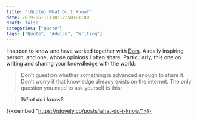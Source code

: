 ```yaml
---
title: "[Quote] What Do I Know?"
date: 2019-06-11T10:12:58+01:00
draft: false
categories: ["Quote"]
tags: ["Quote", "Advice", "Writing"]
---
```


I happen to know and have worked together with [Dom](https://islovely.co). A really inspiring person, and one, whose opinions I often share. Particularly, this one on writing and sharing your knowdledge with the world:

> Don’t question whether something is advanced enough to share it. Don’t worry if that knowledge already exists on the internet. The only question you need to ask yourself is this:

> **_What do I know?_**

{{<oembed "https://islovely.co/posts/what-do-i-know/">}}
